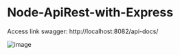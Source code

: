 # Node-ApiRest-with-Express

Access link swagger: http://localhost:8082/api-docs/

![image](https://github.com/claudiomarcio/Node-ApiRest-with-Express/assets/7678144/921ceaec-2efe-41d0-a8fc-5496a8c3bbb9)
